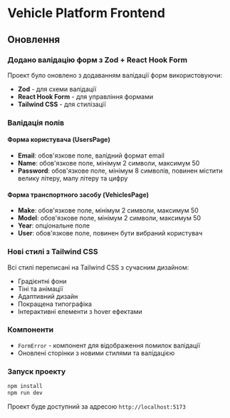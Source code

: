 # Vehicle Platform Frontend

## Оновлення

### Додано валідацію форм з Zod + React Hook Form

Проект було оновлено з додаванням валідації форм використовуючи:
- **Zod** - для схеми валідації
- **React Hook Form** - для управління формами
- **Tailwind CSS** - для стилізації

### Валідація полів

#### Форма користувача (UsersPage)
- **Email**: обов'язкове поле, валідний формат email
- **Name**: обов'язкове поле, мінімум 2 символи, максимум 50
- **Password**: обов'язкове поле, мінімум 8 символів, повинен містити велику літеру, малу літеру та цифру

#### Форма транспортного засобу (VehiclesPage)
- **Make**: обов'язкове поле, мінімум 2 символи, максимум 50
- **Model**: обов'язкове поле, мінімум 2 символи, максимум 50
- **Year**: опціональне поле
- **User**: обов'язкове поле, повинен бути вибраний користувач

### Нові стилі з Tailwind CSS

Всі стилі переписані на Tailwind CSS з сучасним дизайном:
- Градієнтні фони
- Тіні та анімації
- Адаптивний дизайн
- Покращена типографіка
- Інтерактивні елементи з hover ефектами

### Компоненти

- `FormError` - компонент для відображення помилок валідації
- Оновлені сторінки з новими стилями та валідацією

### Запуск проекту

```bash
npm install
npm run dev
```

Проект буде доступний за адресою `http://localhost:5173`

